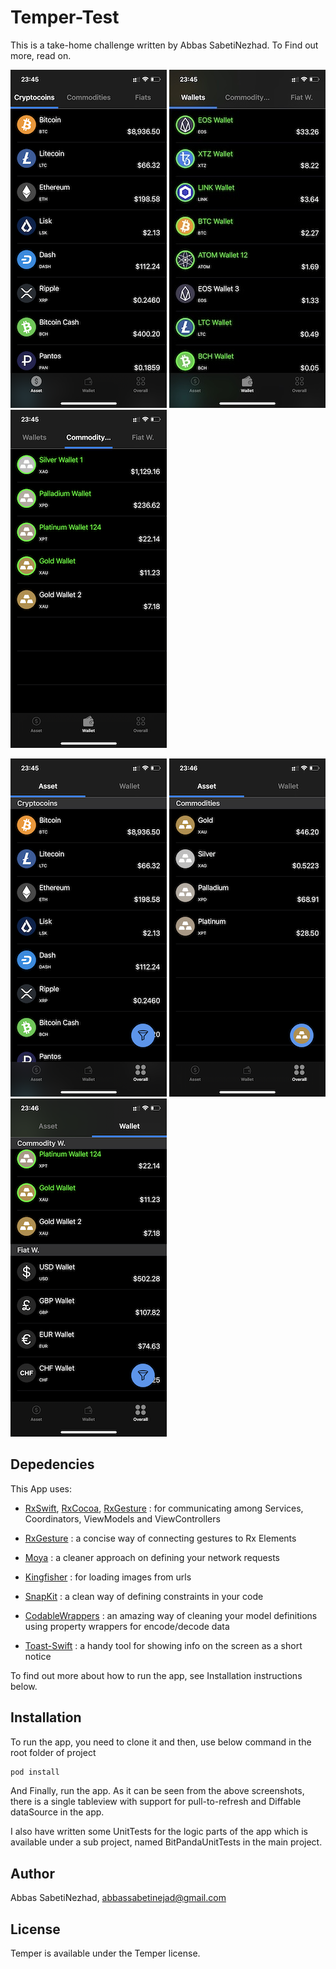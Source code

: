 # Temper-Test

This is a take-home challenge written by Abbas SabetiNezhad. To Find out more, read on.


![screenshot1](https://github.com/abbassabeti/Bitpanda-Test/blob/images/images/scr01.PNG " ") ![screenshot2](https://github.com/abbassabeti/Bitpanda-Test/blob/images/images/scr02.PNG " ") ![screenshot3](https://github.com/abbassabeti/Bitpanda-Test/blob/images/images/scr03.PNG " ")

![screenshot4](https://github.com/abbassabeti/Bitpanda-Test/blob/images/images/scr04.PNG " ") ![screenshot5](https://github.com/abbassabeti/Bitpanda-Test/blob/images/images/scr05.PNG " ") ![screenshot6](https://github.com/abbassabeti/Bitpanda-Test/blob/images/images/scr06.PNG " ")

## Depedencies

This App uses:

- [RxSwift](https://github.com/uias/Tabman), [RxCocoa](https://github.com/uias/Tabman), [RxGesture](https://github.com/uias/Tabman) : for communicating among Services, Coordinators, ViewModels and ViewControllers

- [RxGesture](https://github.com/kciter/Floaty) : a concise way of connecting gestures to Rx Elements

- [Moya](https://github.com/kciter/Floaty) : a cleaner approach on defining your network requests

- [Kingfisher](https://github.com/onevcat/Kingfisher) : for loading images from urls

- [SnapKit](https://github.com/pocketsvg/PocketSVG) : a clean way of defining constraints in your code

- [CodableWrappers](https://github.com/pocketsvg/PocketSVG) : an amazing way of cleaning your model definitions using property wrappers for encode/decode data

- [Toast-Swift](https://github.com/pocketsvg/PocketSVG) : a handy tool for showing info on the screen as a short notice
        
To find out more about how to run the app, see Installation instructions below.

## Installation

To run the app, you need to clone it and then, use below command in the root folder of project

```ruby
pod install
```

And Finally, run the app. As it can be seen from the above screenshots, there is a single tableview with support for pull-to-refresh and Diffable dataSource in the app.

I also have written some UnitTests for the logic parts of the app which is available under a sub project, named BitPandaUnitTests in the main project.

## Author

Abbas SabetiNezhad, abbassabetinejad@gmail.com

## License

Temper is available under the Temper license.

